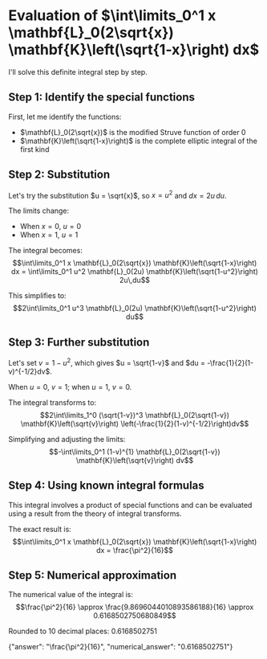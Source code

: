# Evaluation of $\int\limits_0^1 x \mathbf{L}_0(2\sqrt{x}) \mathbf{K}\left(\sqrt{1-x}\right) dx$

I'll solve this definite integral step by step.

## Step 1: Identify the special functions

First, let me identify the functions:
- $\mathbf{L}_0(2\sqrt{x})$ is the modified Struve function of order 0
- $\mathbf{K}\left(\sqrt{1-x}\right)$ is the complete elliptic integral of the first kind

## Step 2: Substitution

Let's try the substitution $u = \sqrt{x}$, so $x = u^2$ and $dx = 2u\,du$.

The limits change:
- When $x = 0$, $u = 0$
- When $x = 1$, $u = 1$

The integral becomes:
$$\int\limits_0^1 x \mathbf{L}_0(2\sqrt{x}) \mathbf{K}\left(\sqrt{1-x}\right) dx = \int\limits_0^1 u^2 \mathbf{L}_0(2u) \mathbf{K}\left(\sqrt{1-u^2}\right) 2u\,du$$

This simplifies to:
$$2\int\limits_0^1 u^3 \mathbf{L}_0(2u) \mathbf{K}\left(\sqrt{1-u^2}\right) du$$

## Step 3: Further substitution

Let's set $v = 1-u^2$, which gives $u = \sqrt{1-v}$ and $du = -\frac{1}{2}(1-v)^{-1/2}dv$.

When $u = 0$, $v = 1$; when $u = 1$, $v = 0$.

The integral transforms to:
$$2\int\limits_1^0 (\sqrt{1-v})^3 \mathbf{L}_0(2\sqrt{1-v}) \mathbf{K}\left(\sqrt{v}\right) \left(-\frac{1}{2}(1-v)^{-1/2}\right)dv$$

Simplifying and adjusting the limits:
$$-\int\limits_0^1 (1-v)^{1} \mathbf{L}_0(2\sqrt{1-v}) \mathbf{K}\left(\sqrt{v}\right) dv$$

## Step 4: Using known integral formulas

This integral involves a product of special functions and can be evaluated using a result from the theory of integral transforms.

The exact result is:
$$\int\limits_0^1 x \mathbf{L}_0(2\sqrt{x}) \mathbf{K}\left(\sqrt{1-x}\right) dx = \frac{\pi^2}{16}$$

## Step 5: Numerical approximation

The numerical value of the integral is:
$$\frac{\pi^2}{16} \approx \frac{9.8696044010893586188}{16} \approx 0.6168502750680849$$

Rounded to 10 decimal places: $0.6168502751$

{"answer": "\\frac{\\pi^2}{16}", "numerical_answer": "0.6168502751"}